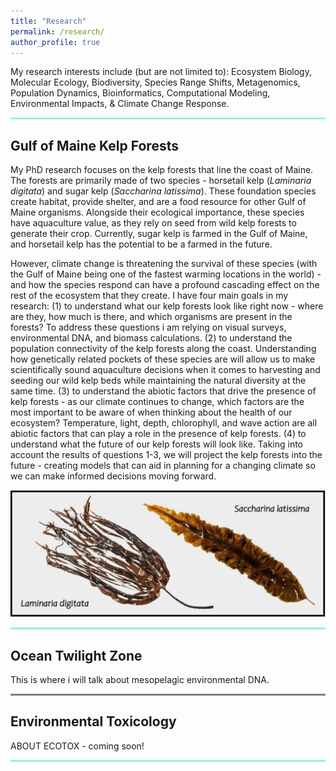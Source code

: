 ```yaml
---
title: "Research"
permalink: /research/
author_profile: true
---
```


My research interests include (but are not limited to): Ecosystem Biology, Molecular Ecology, Biodiversity, Species Range Shifts, Metagenomics, Population Dynamics, Bioinformatics, Computational Modeling, Environmental Impacts, & Climate Change Response.

<hr style="height:3px;border-width:0;color:#9fedd7;border-color:#9fedd7;background-color:#9fedd7">

## Gulf of Maine Kelp Forests

My PhD research focuses on the kelp forests that line the coast of Maine. The forests are primarily made of two species - horsetail kelp (*Laminaria digitata*) and sugar kelp (*Saccharina latissima*). These foundation species create habitat, provide shelter, and are a food resource for other Gulf of Maine organisms. Alongside their ecological importance, these species have aquaculture value, as they rely on seed from wild kelp forests to generate their crop. Currently, sugar kelp is farmed in the Gulf of Maine, and horsetail kelp has the potential to be a farmed in the future.

However, climate change is threatening the survival of these species (with the Gulf of Maine being one of the fastest warming locations in the world) - and how the species respond can have a profound cascading effect on the rest of the ecosystem that they create. I have four main goals in my research: (1) to understand what our kelp forests look like right now - where are they, how much is there, and which organisms are present in the forests? To address these questions i am relying on visual surveys, environmental DNA, and biomass calculations. (2) to understand the population connectivity of the kelp forests along the coast. Understanding how genetically related pockets of these species are will allow us to make scientifically sound aquaculture decisions when it comes to harvesting and seeding our wild kelp beds while maintaining the natural diversity at the same time. (3) to understand the abiotic factors that drive the presence of kelp forests - as our climate continues to change, which factors are the most important to be aware of when thinking about the health of our ecosystem? Temperature, light, depth, chlorophyll, and wave action are all abiotic factors that can play a role in the presence of kelp forests. (4) to understand what the future of our kelp forests will look like. Taking into account the results of questions 1-3, we will project the kelp forests into the future - creating models that can aid in planning for a changing climate so we can make informed decisions moving forward.


![Kelp.](/images/KelpTypes.jpg)

<hr style="height:3px;border-width:0;color:#9fedd7;border-color:#9fedd7;background-color:#9fedd7">

## Ocean Twilight Zone

This is where i will talk about mesopelagic environmental DNA.

<hr style="height:3px;border-width:0;color:Grey;background-color:Grey">

## Environmental Toxicology

ABOUT ECOTOX - coming soon!

<hr style="height:3px;border-width:0;color:#9fedd7;border-color:#9fedd7;background-color:#9fedd7">


